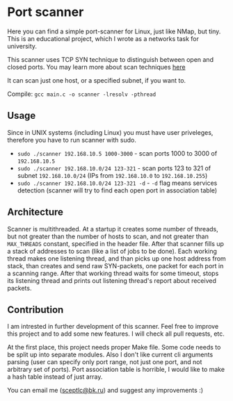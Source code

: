 # Port scanner 

Here you can find a simple port-scanner for Linux, just like NMap, but tiny.
This is an educational project, which I wrote as a networks task for university.

This scanner uses TCP SYN technique to distinguish between open and closed ports. You may learn more about scan techniques [here](https://nmap.org/book/man-port-scanning-techniques.html)

It can scan just one host, or a specified subnet, if you want to.

Compile: `gcc main.c -o scanner -lresolv -pthread`

## Usage

Since in UNIX systems (including Linux) you must have user priveleges, therefore you have to run scanner with sudo.

- `sudo ./scanner 192.168.10.5 1000-3000` - scan ports 1000 to 3000 of `192.168.10.5`
- `sudo ./scanner 192.168.10.0/24 123-321` - scan ports 123 to 321 of subnet `192.168.10.0/24` (IPs from `192.168.10.0` to `192.168.10.255`)
- `sudo ./scanner 192.168.10.0/24 123-321 -d` - `-d` flag means services detection (scanner will try to find each open port in association table)

## Architecture

Scanner is multithreaded. At a startup it creates some number of threads, but not greater than the number of hosts to scan, and not greater than `MAX_THREADS` constant, specified in the header file. After that scanner fills up a stack of addresses to scan (like a list of jobs to be done). 
Each working thread makes one listening thread, and than picks up one host address from stack, than creates and send raw SYN-packets, one packet for each port in a scanning range. After that working thread waits for some timeout, stops its listening thread and prints out listening thread's report about received packets.

## Contribution

I am intrested in further development of this scanner. Feel free to improve this project and to add some new features. I will check all pull requests, etc.

At the first place, this project needs proper Make file. Some code needs to be split up into separate modules. Also I don't like current cli arguments parsing (user can specify only port range, not just one port, and not arbitrary set of ports). Port association table is horrible, I would like to make a hash table instead of just array.

You can email me (sceptlc@bk.ru) and suggest any improvements :)
